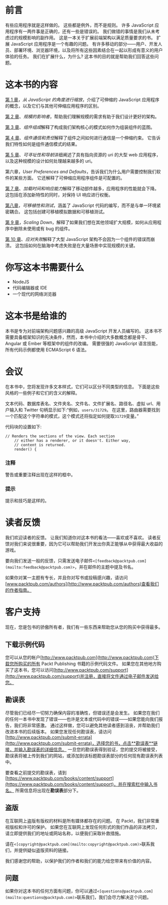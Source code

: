 # 前言

有些应用程序就是这样做的。 这些都是例外，而不是规则。 许多 JavaScript 应用程序有一两件事是正确的，还有一些是错误的。 我们做错的事情是我们从未考虑过的规模影响的副作用。 这是一本关于扩展前端架构以满足质量要求的书。 扩展 JavaScript 应用程序是一个有趣的问题。 有许多移动的部分——用户、开发人员、部署环境、浏览器环境，以及将所有这些因素结合在一起以形成有意义的用户体验的任务。 我们在扩展什么，为什么? 这本书的目的就是帮助我们回答这些问题。

# 这本书的内容

[第 1 章](01.html "Chapter 1. Scale from a JavaScript Perspective")，*从 JavaScript 的角度进行缩放*，介绍了可伸缩的 JavaScript 应用程序的概念，以及它们与其他可伸缩应用程序的区别。

[第 2 章](02.html "Chapter 2. Influencers of Scale")、*规模的影响者*，帮助我们理解规模的需求有助于我们设计更好的架构。

[第 3 章](03.html "Chapter 3. Component Composition")、*组件组成*解释了构成我们架构核心的模式如何作为组装组件的蓝图。

[第 4 章](04.html "Chapter 4. Component Communication and Responsibilities")、*组件通信和责任*解释了组件之间如何进行通信是一个伸缩约束。 它告诉我们特性如何是组件通信模式的结果。

[第 5 章](05.html "Chapter 5. Addressability and Navigation")、*可寻址性和导航*详细阐述了具有指向资源的 uri 的大型 web 应用程序，以及这种规模的设计如何处理越来越多的 uri。

第六章，*User Preferences and Defaults*，告诉我们为什么用户需要控制我们软件的某些方面。 它还解释了可伸缩应用程序组件是可配置的。

[第 7 章](07.html "Chapter 7. Load Time and Responsiveness")、*加载时间和响应能力*解释了移动部件越多，应用程序的性能就会下降。 这包括在添加新特性的同时，对保持 UI 响应进行权衡。

[第八章](08.html "Chapter 8. Portability and Testing")，*可移植性和测试*，涵盖了 JavaScript 代码的编写，而不是与单一环境紧密耦合。 这包括创建可移植模拟数据和可移植测试。

[第 9 章](09.html "Chapter 9. Scaling Down")，*Scaling Down*，解释了如果我们想在其他领域扩大规模，如何从应用程序中删除未使用或有 bug 的组件。

[第 10 章](10.html "Chapter 10. Coping with Failure")、*应对失败*解释了大型 JavaScript 架构不会因为一个组件的错误而崩溃。 这包括如何在脑海中考虑失败是在大量场景中实现规模的关键。

# 你写这本书需要什么

*   NodeJS
*   代码编辑器或 IDE
*   一个现代的网络浏览器

# 这本书是给谁的

本书是专为对前端架构问题感兴趣的高级 JavaScript 开发人员编写的。 这本书不需要具备框架知识的先决条件，然而，本书中介绍的大多数概念都是骨干、Angular 或 Ember 等框架中的组件的改编。 需要很强的 JavaScript 语言技能，所有代码示例都使用 ECMAScript 6 语法。

# 会议

在本书中，您将发现许多文本样式，它们可以区分不同类型的信息。 下面是这些风格的一些例子和它们的含义的解释。

文本代码、数据库表名、文件夹名、文件名、文件扩展名、路径名、虚拟 url、用户输入和 Twitter 句柄显示如下:“例如，`users/31729`。 在这里，路由器需要找到一个匹配这个字符串的模式，这个模式还将指定如何提取`31729`变量。”

代码块的设置如下:

```
// Renders the sections of the view. Each section
    // either has a renderer, or it doesn't. Either way,
    // content is returned.
    render() {
```

### 注释

警告或重要注释出现在这样的框中。

### 提示

提示和技巧是这样的。

# 读者反馈

我们欢迎读者的反馈。 让我们知道你对这本书的看法——喜欢或不喜欢。 读者反馈对我们来说很重要，因为它可以帮助我们开发出你真正能够从中获得最大收益的游戏。

要向我们发送一般的反馈，只需发送电子邮件`<[feedback@packtpub.com](mailto:feedback@packtpub.com)>`，并在邮件的主题中提及书名。

如果你对某一主题有专长，并且你对写书或投稿感兴趣，请访问[www.packtpub.com/authors](http://www.packtpub.com/authors)查看我们的作者指南。

# 客户支持

现在，您是包书的骄傲所有者，我们有一些东西来帮助您从您的购买中获得最多。

## 下载示例代码

您可以从您的帐户[http://www.packtpub.com](http://www.packtpub.com)下载您所购买的所有 Packt Publishing 书籍的示例代码文件。 如果您在其他地方购买了这本书，您可以访问[http://www.packtpub.com/support](http://www.packtpub.com/support)并注册，直接将文件通过电子邮件发送给您。

## 勘误表

尽管我们已经尽一切努力确保内容的准确性，但错误还是会发生。 如果您在我们的任何一本书中发现了错误——也许是文本或代码中的错误——如果您能向我们报告，我们将非常感激。 通过这样做，您可以避免其他读者感到沮丧，并帮助我们改进本书的后续版本。 如果您发现任何勘误表，请访问[http://www.packtpub.com/submit-errata](http://www.packtpub.com/submit-errata)，选择您的书，点击**勘误表**链接，并输入勘误表的详细信息。 一旦您的勘误表得到验证，您的提交将被接受，勘误表将被上传到我们的网站，或添加到该标题勘误表部分的任何现有勘误表列表中。

要查看之前提交的勘误表，请到[https://www.packtpub.com/books/content/support](https://www.packtpub.com/books/content/support)，并在搜索栏中输入书名。 所需信息将出现在**勘误表**部分下。

## 盗版

在互联网上盗版有版权的材料是所有媒体都存在的问题。 在 Packt，我们非常重视版权和许可的保护。 如果您在互联网上发现任何形式的我们作品的非法拷贝，请立即提供我们的地址或网站名称，以便我们采取补救措施。

请在`<[copyright@packtpub.com](mailto:copyright@packtpub.com)>`联系我们，并提供疑似盗版资料的链接。

我们感谢您的帮助，以保护我们的作者和我们的能力给您带来有价值的内容。

## 问题

如果你对这本书的任何方面有问题，你可以通过`<[questions@packtpub.com](mailto:questions@packtpub.com)>`联系我们，我们会尽力解决这个问题。